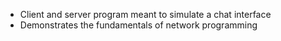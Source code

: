 - Client and server program meant to simulate a chat interface
- Demonstrates the fundamentals of network programming
